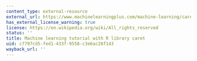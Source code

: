 ```yaml
---
content_type: external-resource
external_url: https://www.machinelearningplus.com/machine-learning/caret-package/
has_external_license_warning: true
license: https://en.wikipedia.org/wiki/All_rights_reserved
status: ''
title: Machine learning tutorial with R library caret
uid: c7797cd5-fed1-433f-9558-c3e6ac28f143
wayback_url: ''
---
```


